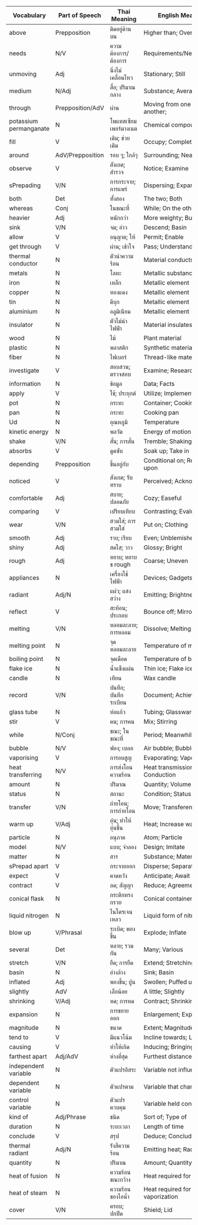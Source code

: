 | Vocabulary        | Part of Speech | Thai Meaning           | English Meaning        |
|-------------------|----------------|------------------------|------------------------|
| above             | Prepposition    | ติดอยู่ด้านบน        | Higher than; Over      |
| needs             | N/V      | ความต้องการ/ต้องการ | Requirements/Necessitates |
| unmoving          | Adj      | นิ่งไม่เคลื่อนไหว     | Stationary; Still       |
| medium            | N/Adj | สื่อ; ปริมาณกลาง    | Substance; Average      |
| through           | Prepposition/AdV | ผ่าน      | Moving from one side to another;    |
| potassium permanganate | N  | โพแทสเซียมเพอร์มางเนต | Chemical compound      |
| fill              | V           | เติม; ช่วยเติม       | Occupy; Complete        |
| around            | AdV/Prepposition | รอบ ๆ; ใกล้ๆ       | Surrounding; Nearby     |
| observe           | V           | สังเกต; สำรวจ         | Notice; Examine         |
| sPrepading         | V/N      | การกระจาย; การแพร่  | Dispersing; Expansion   |
| both              | Det     | ทั้งสอง               | The two; Both           |
| whereas           | Conj    | ในขณะที่              | While; On the other hand |
| heavier           | Adj      | หนักกว่า              | More weighty; Bulkier   |
| sink              | V/N      | จม; อ่าว              | Descend; Basin          |
| allow             | V           | อนุญาต; ให้           | Permit; Enable          |
| get through       | V           | ผ่าน; เข้าใจ          | Pass; Understand        |
| thermal conductor | N           | ตัวนำความร้อน        | Material conducts heat  |
| metals            | N           | โลหะ                  | Metallic substances     |
| iron              | N           | เหล็ก                 | Metallic element        |
| copper            | N           | ทองแดง                | Metallic element        |
| tin               | N           | ดีบุก                 | Metallic element        |
| aluminium         | N           | อลูมิเนียม            | Metallic element        |
| insulator         | N           | ตัวไม่นำไฟฟ้า        | Material insulates      |
| wood              | N           | ไม้                    | Plant material          |
| plastic           | N           | พลาสติก               | Synthetic material      |
| fiber             | N           | ไฟเบอร์               | Thread-like material    |
| investigate       | V           | สอบสวน; ตรวจสอบ      | Examine; Research       |
| information       | N           | ข้อมูล                | Data; Facts             |
| apply             | V           | ใช้; ประยุกต์         | Utilize; Implement      |
| pot               | N           | กระทะ                 | Container; Cooking pot  |
| pan               | N           | กระทะ                 | Cooking pan             |
| Ud                | N           | อุณหภูมิ             | Temperature             |
| kinetic energy    | N           | พลวัต                  | Energy of motion        |
| shake             | V/N      | สั่น; การสั่น          | Tremble; Shaking        |
| absorbs           | V           | ดูดซับ                | Soak up; Take in        |
| depending         | Prepposition   | ขึ้นอยู่กับ           | Conditional on; Reliant upon |
| noticed           | V           | สังเกต; รับทราบ       | Perceived; Acknowledged |
| comfortable       | Adj      | สบาย; ปลอดภัย         | Cozy; Easeful           |
| comparing         | V           | เปรียบเทียบ           | Contrasting; Evaluating |
| wear              | V/N      | สวมใส่; การสวมใส่    | Put on; Clothing        |
| smooth            | Adj      | ราบ; เรียบ            | Even; Unblemished       |
| shiny             | Adj      | สดใส; วาว            | Glossy; Bright           |
| rough             | Adj      | หยาบ; หยาบช rough   | Coarse; Uneven          |
| appliances        | N           | เครื่องใช้ไฟฟ้า        | Devices; Gadgets        |
| radiant           | Adj/N | แผ่ว; แสงสว่าง         | Emitting; Brightness    |
| reflect           | V           | สะท้อน; ประกอบ        | Bounce off; Mirror      |
| melting           | V/N      | หลอมละลาย; การหลอม    | Dissolve; Melting       |
| melting point     | N           | จุดหลอมละลาย          | Temperature of melting  |
| boiling point     | N           | จุดเดือด              | Temperature of boiling  |
| flake ice         | N           | น้ำแข็งแผ่น           | Thin ice; Flake ice     |
| candle            | N           | เทียน                  | Wax candle              |
| record            | V/N      | บันทึก; บันทึกระเบียน | Document; Achievement   |
| glass tube        | N           | ท่อแก้ว               | Tubing; Glassware       |
| stir              | V           | คน; การคน              | Mix; Stirring           |
| while             | N/Conj | ขณะ; ในขณะที่       | Period; Meanwhile       |
| bubble            | N/V      | ฟอง; เบลอ              | Air bubble; Bubble      |
| vaporising        | V           | การอบสูญ              | Evaporating; Vaporization|
| heat transferring | N/V      | การส่งโอนความร้อน     | Heat transmission; Conduction |
| amount            | N           | ปริมาณ                | Quantity; Volume        |
| status            | N           | สถานะ                  | Condition; Status       |
| transfer          | V/N      | ถ่ายโอน; การถ่ายโอน  | Move; Transference      |
| warm up           | V/Adj | อุ่น; ทำให้อุ่นขึ้น    | Heat; Increase warmth   |
| particle          | N           | อนุภาค                | Atom; Particle          |
| model             | N/V      | แบบ; จำลอง            | Design; Imitate         |
| matter            | N           | สาร                   | Substance; Material     |
| sPrepad apart      | V           | กระจายออก             | Disperse; Separate      |
| expect            | V           | คาดหวัง               | Anticipate; Await       |
| contract          | V           | ลด; สัญญา              | Reduce; Agreement       |
| conical flask     | N           | กระติกทรงกรวย        | Conical container       |
| liquid nitrogen   | N           | ไนโตรเจนเหลว           | Liquid form of nitrogen |
| blow up           | V/Phrasal   | ระเบิด; พองขึ้น        | Explode; Inflate        |
| several           | Det    | หลาย; รวมกัน           | Many; Various           |
| stretch           | V/N      | ยืด; การยืด           | Extend; Stretching      |
| basin             | N           | อ่างล้าง               | Sink; Basin             |
| inflated          | Adj      | พองขึ้น; ปูน          | Swollen; Puffed up      |
| slightly          | AdV         | เล็กน้อย               | A little; Slightly      |
| shrinking         | V/Adj | หด; การหด               | Contract; Shrinking     |
| expansion         | N           | การขยายออก            | Enlargement; Expansion  |
| magnitude         | N           | ขนาด                  | Extent; Magnitude       |
| tend to           | V           | มีแนวโน้ม             | Incline towards; Lean to |
| causing           | V           | ทำให้เกิด             | Inducing; Bringing about |
| farthest apart    | Adj/AdV | ห่างที่สุด           | Furthest distance apart |
| independent variable | N      | ตัวแปรอิสระ           | Variable not influenced |
| dependent variable   | N      | ตัวแปรตาม             | Variable that changes   |
| control variable     | N      | ตัวแปรควบคุม          | Variable held constant  |
| kind of           | Adj/Phrase | ชนิด                  | Sort of; Type of        |
| duration          | N           | ระยะเวลา              | Length of time          |
| conclude          | V           | สรุป                   | Deduce; Conclude        |
| thermal radiant   | Adj/N | รังสีความร้อน         | Emitting heat; Radiation |
| quantity          | N           | ปริมาณ                | Amount; Quantity        |
| heat of fusion   | N           | ความร้อนขณะกว้าง      | Heat required for fusion |
| heat of steam    | N           | ความร้อนของไอน้ำ      | Heat required for vaporization |
| cover            | V/N      | ครอบ; ปกปิด           | Shield; Lid             |
